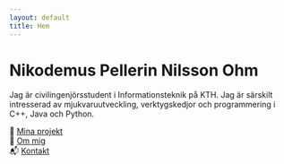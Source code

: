 ```yaml
---
layout: default
title: Hem
---
```


# Nikodemus Pellerin Nilsson Ohm

Jag är civilingenjörsstudent i Informationsteknik på KTH. Jag är särskilt intresserad av mjukvaruutveckling, verktygskedjor och programmering i C++, Java och Python.

📌 [Mina projekt](projects.md)  
📄 [Om mig](about.md)  
📬 [Kontakt](contact.md)

